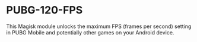 # PUBG-120-FPS
This Magisk module unlocks the maximum FPS (frames per second) setting in PUBG Mobile and potentially other games on your Android device.
